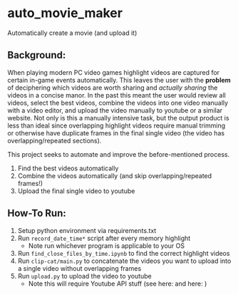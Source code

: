 # auto_movie_maker
Automatically create a movie (and upload it)

## Background:
When playing modern PC video games highlight videos are captured for certain in-game events automatically. This leaves the user with the **problem** of deciphering which videos are worth sharing and *actually sharing* the videos in a concise manor. In the past this meant the user would review all videos, select the best videos, combine the videos into one video manually with a video editor, and upload the video manually to youtube or a similar website. Not only is this a manually intensive task, but the output product is less than ideal since overlapping highlight videos require manual trimming or otherwise have duplicate frames in the final single video (the video has overlapping/repeated sections). 

This project seeks to automate and improve the before-mentioned process. 
1. Find the best videos automatically
2. Combine the videos automatically (and skip overlapping/repeated frames!)
3. Upload the final single video to youtube

## How-To Run:
1. Setup python environment via requirements.txt
2. Run `record_date_time*` script after every memory highlight 
    - Note run whichever program is applicable to your OS
3. Run `find_close_files_by_time.ipynb` to find the correct highlight videos
4. Run `clip-cat/main.py` to concatenate the videos you want to upload into a single video without overlapping frames
5. Run `upload.py` to upload the video to youtube
    - Note this will require Youtube API stuff (see here: [](https://simple-youtube-api.readthedocs.io/install.html) and here: [](https://stackoverflow.com/questions/64079139/using-youtube-data-api-makes-my-videos-private-on-upload/64080239#64080239))


